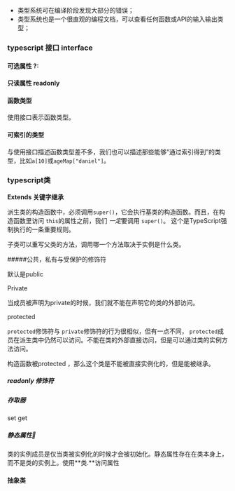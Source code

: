 - 类型系统可在编译阶段发现大部分的错误；
- 类型系统也是一个很直观的编程文档，可以查看任何函数或API的输入输出类型；



### typescript 接口  interface

#### 可选属性 ?:

#### 只读属性 readonly

#### 函数类型

使用接口表示函数类型。

#### 可索引的类型

与使用接口描述函数类型差不多，我们也可以描述那些能够“通过索引得到”的类型，比如`a[10]`或`ageMap["daniel"]`。

### typescript类



**Extends 关键字继承**

派生类的构造函数中，必须调用`super()`，它会执行基类的构造函数。而且，在构造函数里访问 `this`的属性之前，我们 *一定*要调用 `super()`。 这个是TypeScript强制执行的一条重要规则。



子类可以重写父类的方法，调用哪一个方法取决于实例是什么类。

#####公共，私有与受保护的修饰符

默认是public

Private

当成员被声明为private的时候，我们就不能在声明它的类的外部访问。

protected

`protected`修饰符与 `private`修饰符的行为很相似，但有一点不同， `protected`成员在派生类中仍然可以访问。不能在类的外部直接访问，但是可以通过类的实例方法访问。

构造函数被protected ，那么这个类是不能被直接实例化的，但是能被继承。

##### readonly 修饰符

##### 存取器

set get

##### 静态属性

类的实例成员是仅当类被实例化的时候才会被初始化。静态属性存在在类本身上，而不是类的实例上。使用**类.**访问属性

#### 抽象类



